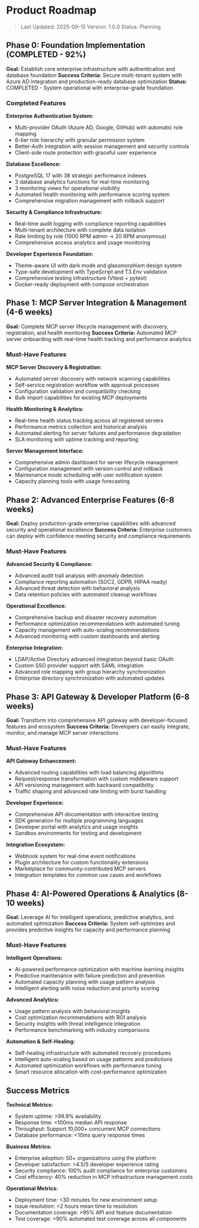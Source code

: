 # Product Roadmap

> Last Updated: 2025-09-15
> Version: 1.0.0
> Status: Planning

## Phase 0: Foundation Implementation (COMPLETED - 92%)

**Goal:** Establish core enterprise infrastructure with authentication and database foundation
**Success Criteria:** Secure multi-tenant system with Azure AD integration and production-ready database optimization
**Status:** COMPLETED - System operational with enterprise-grade foundation

### Completed Features

**Enterprise Authentication System:**
- Multi-provider OAuth (Azure AD, Google, GitHub) with automatic role mapping
- 6-tier role hierarchy with granular permission system
- Better-Auth integration with session management and security controls
- Client-side route protection with graceful user experience

**Database Excellence:**
- PostgreSQL 17 with 38 strategic performance indexes
- 3 database analytics functions for real-time monitoring
- 3 monitoring views for operational visibility
- Automated health monitoring with performance scoring system
- Comprehensive migration management with rollback support

**Security & Compliance Infrastructure:**
- Real-time audit logging with compliance reporting capabilities
- Multi-tenant architecture with complete data isolation
- Rate limiting by role (1000 RPM admin → 20 RPM anonymous)
- Comprehensive access analytics and usage monitoring

**Developer Experience Foundation:**
- Theme-aware UI with dark mode and glassmorphism design system
- Type-safe development with TypeScript and T3 Env validation
- Comprehensive testing infrastructure (Vitest + pytest)
- Docker-ready deployment with compose orchestration

## Phase 1: MCP Server Integration & Management (4-6 weeks)

**Goal:** Complete MCP server lifecycle management with discovery, registration, and health monitoring
**Success Criteria:** Automated MCP server onboarding with real-time health tracking and performance analytics

### Must-Have Features

**MCP Server Discovery & Registration:**
- Automated server discovery with network scanning capabilities
- Self-service registration workflow with approval processes
- Configuration validation and compatibility checking
- Bulk import capabilities for existing MCP deployments

**Health Monitoring & Analytics:**
- Real-time health status tracking across all registered servers
- Performance metrics collection and historical analysis
- Automated alerting for server failures and performance degradation
- SLA monitoring with uptime tracking and reporting

**Server Management Interface:**
- Comprehensive admin dashboard for server lifecycle management
- Configuration management with version control and rollback
- Maintenance mode scheduling with user notification system
- Capacity planning tools with usage forecasting

## Phase 2: Advanced Enterprise Features (6-8 weeks)

**Goal:** Deploy production-grade enterprise capabilities with advanced security and operational excellence
**Success Criteria:** Enterprise customers can deploy with confidence meeting security and compliance requirements

### Must-Have Features

**Advanced Security & Compliance:**
- Advanced audit trail analysis with anomaly detection
- Compliance reporting automation (SOC2, GDPR, HIPAA ready)
- Advanced threat detection with behavioral analysis
- Data retention policies with automated cleanup workflows

**Operational Excellence:**
- Comprehensive backup and disaster recovery automation
- Performance optimization recommendations with automated tuning
- Capacity management with auto-scaling recommendations
- Advanced monitoring with custom dashboards and alerting

**Enterprise Integration:**
- LDAP/Active Directory advanced integration beyond basic OAuth
- Custom SSO provider support with SAML integration
- Advanced role mapping with group hierarchy synchronization
- Enterprise directory synchronization with automated updates

## Phase 3: API Gateway & Developer Platform (6-8 weeks)

**Goal:** Transform into comprehensive API gateway with developer-focused features and ecosystem
**Success Criteria:** Developers can easily integrate, monitor, and manage MCP server interactions

### Must-Have Features

**API Gateway Enhancement:**
- Advanced routing capabilities with load balancing algorithms
- Request/response transformation with custom middleware support
- API versioning management with backward compatibility
- Traffic shaping and advanced rate limiting with burst handling

**Developer Experience:**
- Comprehensive API documentation with interactive testing
- SDK generation for multiple programming languages
- Developer portal with analytics and usage insights
- Sandbox environments for testing and development

**Integration Ecosystem:**
- Webhook system for real-time event notifications
- Plugin architecture for custom functionality extensions
- Marketplace for community-contributed MCP servers
- Integration templates for common use cases and workflows

## Phase 4: AI-Powered Operations & Analytics (8-10 weeks)

**Goal:** Leverage AI for intelligent operations, predictive analytics, and automated optimization
**Success Criteria:** System self-optimizes and provides predictive insights for capacity and performance planning

### Must-Have Features

**Intelligent Operations:**
- AI-powered performance optimization with machine learning insights
- Predictive maintenance with failure prediction and prevention
- Automated capacity planning with usage pattern analysis
- Intelligent alerting with noise reduction and priority scoring

**Advanced Analytics:**
- Usage pattern analysis with behavioral insights
- Cost optimization recommendations with ROI analysis
- Security insights with threat intelligence integration
- Performance benchmarking with industry comparisons

**Automation & Self-Healing:**
- Self-healing infrastructure with automated recovery procedures
- Intelligent auto-scaling based on usage patterns and predictions
- Automated optimization workflows with performance tuning
- Smart resource allocation with cost-performance optimization

## Success Metrics

**Technical Metrics:**
- System uptime: >99.9% availability
- Response time: <100ms median API response
- Throughput: Support 10,000+ concurrent MCP connections
- Database performance: <10ms query response times

**Business Metrics:**
- Enterprise adoption: 50+ organizations using the platform
- Developer satisfaction: >4.5/5 developer experience rating
- Security compliance: 100% audit compliance for enterprise customers
- Cost efficiency: 40% reduction in MCP infrastructure management costs

**Operational Metrics:**
- Deployment time: <30 minutes for new environment setup
- Issue resolution: <2 hours mean time to resolution
- Documentation coverage: >95% API and feature documentation
- Test coverage: >90% automated test coverage across all components